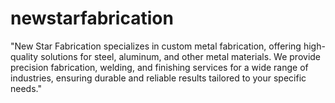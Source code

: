 # newstarfabrication
"New Star Fabrication specializes in custom metal fabrication, offering high-quality solutions for steel, aluminum, and other metal materials. We provide precision fabrication, welding, and finishing services for a wide range of industries, ensuring durable and reliable results tailored to your specific needs."
